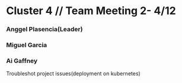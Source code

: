 # Cluster 4   // Team Meeting 2- 4/12

### Anggel Plasencia(Leader)

### Miguel Garcia

### Ai Gaffney

Troubleshot project issues(deployment on kubernetes)
 
